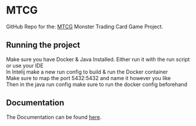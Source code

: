 # MTCG

GitHub Repo for the: [MTCG](https://github.com/salem-karim/MTCG.git) Monster Trading Card Game Project.

## Running the project

Make sure you have Docker & Java Installed.
Either run it with the run script or use your IDE\
In Intelij make a new run config to build & run the Docker container\
Make sure to map the port 5432:5432 and name it however you like\
Then in the java run config make sure to run the docker config beforehand


## Documentation

The Documentation can be found [here](./Documentation/DOCUMENTATION.md).
